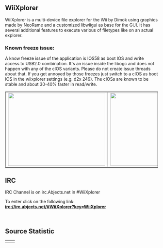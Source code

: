 <h2>WiiXplorer</h2>

WiiXplorer is a multi-device file explorer for the Wii by Dimok using graphics made by NeoRame and  a customized libwiigui as base for the GUI. It has several additional features to execute various of filetypes like on an actual explorer.

<h3>Known freeze issue:</h3>
A know freeze issue of the application is IOS58 as boot IOS and write access to USB2.0 combination. It's an issue inside the libogc and does not happen with any of the cIOS variants. Please do not create issue threads about that. If you get annoyed by those freezes just switch to a cIOS as boot IOS in the wiixplorer settings (e.g. d2x 249). The cIOSs are known to be stable and about 30-40% faster in read/write.

<table border='1'>
<tr>
<blockquote><td><a href='http://s14.directupload.net/images/120523/cfzwopz7.png'><img src='http://s14.directupload.net/images/120523/cfzwopz7.png' width='320' height='240' /></a></td>
<td><a href='http://s14.directupload.net/images/120523/2d2f3jh6.png'><img src='http://s14.directupload.net/images/120523/2d2f3jh6.png' width='320' height='240' /></a></td>
</tr>
</table></blockquote>

<h2>IRC</h2>
IRC Channel is on irc.Abjects.net in #WiiXplorer

To enter click on the following link:<br>
<b><a href='irc://irc.abjects.net/#WiiXplorer?key=WiiXplorer'>irc://irc.abjects.net/#WiiXplorer?key=WiiXplorer</a></b>

<br>
<h2>Source Statistic</h2>
<table>
<tr>
<blockquote><td><wiki:gadget url="http://www.ohloh.net/p/381685/widgets/project_languages.xml" width="350" height="220" border="1"/></td>
<td><wiki:gadget url="http://www.ohloh.net/p/381685/widgets/project_basic_stats.xml" width="350" height="220" border="1"/></td>
</tr>
</table>
<wiki:gadget url="http://www.ohloh.net/p/381685/widgets/project_users_logo.xml" height="43" border="0"/>